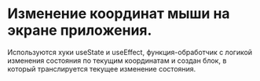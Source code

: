 # Изменение координат мыши на экране приложения.

Используются хуки useState и useEffect, функция-обработчик с логикой изменения состояния по текущим координатам и создан блок, в который транслируется текущее изменение состояния.


